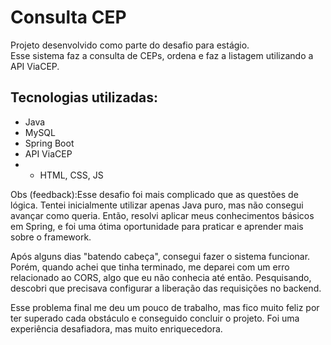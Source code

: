 # Consulta CEP

Projeto desenvolvido como parte do desafio para estágio.  
Esse sistema faz a consulta de CEPs, ordena e faz a listagem utilizando a API ViaCEP.

## Tecnologias utilizadas:
- Java
- MySQL
- Spring Boot 
- API ViaCEP
- - HTML, CSS, JS

Obs (feedback):Esse desafio foi mais complicado que as questões de lógica. Tentei inicialmente utilizar apenas Java puro, mas não consegui avançar como queria. Então, resolvi aplicar meus conhecimentos básicos em Spring, e foi uma ótima oportunidade para praticar e aprender mais sobre o framework.

Após alguns dias "batendo cabeça", consegui fazer o sistema funcionar. Porém, quando achei que tinha terminado, me deparei com um erro relacionado ao CORS, algo que eu não conhecia até então. Pesquisando, descobri que precisava configurar a liberação das requisições no backend.

Esse problema final me deu um pouco de trabalho, mas fico muito feliz por ter superado cada obstáculo e conseguido concluir o projeto. Foi uma experiência desafiadora, mas muito enriquecedora.


